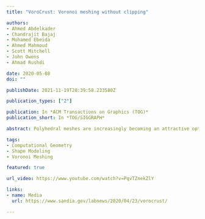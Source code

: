 ```yaml
---
title: "VoroCrust: Voronoi meshing without clipping"

authors:
- Ahmed Abdelkader
- Chandrajit Bajaj
- Mohamed Ebeida
- Ahmed Mahmoud
- Scott Mitchell
- John Owens
- Ahmad Rushdi

date: 2020-05-08
doi: ""

publishDate: 2021-11-19T20:39:58.233580Z

publication_types: ["2"]

publication: In *ACM Transactions on Graphics (TOG)*
publication_short: In *TOG/SIGGRAPH*

abstract: Polyhedral meshes are increasingly becoming an attractive option with particular advantages over traditional meshes for certain applications. What has been missing is a robust polyhedral meshing algorithm that can handle broad classes of domains exhibiting arbitrarily curved boundaries and sharp features. In addition, the power of primal-dual mesh pairs, exemplified by Voronoi-Delaunay meshes, has been recognized as an important ingredient in numerous formulations. The VoroCrust algorithm is the first provably correct algorithm for conforming polyhedral Voronoi meshing for non-convex and non-manifold domains with guarantees on the quality of both surface and volume elements. A robust refinement process estimates a suitable sizing field that enables the careful placement of Voronoi seeds across the surface, circumventing the need for clipping and avoiding its many drawbacks. The algorithm has the flexibility of filling the interior by either structured or random samples while preserving all sharp features in the output mesh. We demonstrate the capabilities of the algorithm on a variety of models and compare against state-of-the-art polyhedral meshing methods based on clipped Voronoi cells establishing the clear advantage of VoroCrust output.

tags:
- Computational Geometry
- Shape Modeling
- Voronoi Meshing

featured: true

url_video: https://www.youtube.com/watch?v=PqvTZnekZlY

links:
- name: Media
  url: https://www.sandia.gov/labnews/2020/04/23/vorocrust/

---
```

